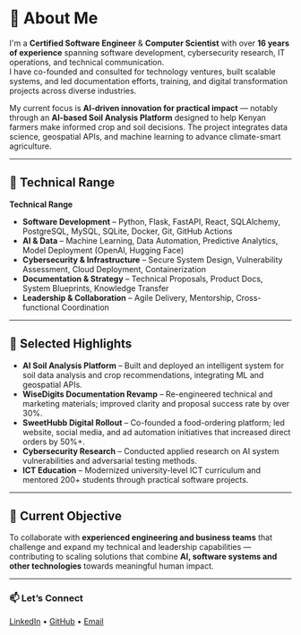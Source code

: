 # 👋 About Me

I'm a **Certified Software Engineer** & **Computer Scientist** with over **16 years of experience** spanning software development, cybersecurity research, IT operations, and technical communication.  
I have co-founded and consulted for technology ventures, built scalable systems, and led documentation efforts, training, and digital transformation projects across diverse industries.

My current focus is **AI-driven innovation for practical impact** — notably through an **AI-based Soil Analysis Platform** designed to help Kenyan farmers make informed crop and soil decisions. The project integrates data science, geospatial APIs, and machine learning to advance climate-smart agriculture.

---

## 🧠 Technical Range

**Technical Range**
- **Software Development** – Python, Flask, FastAPI, React, SQLAlchemy, PostgreSQL, MySQL, SQLite, Docker, Git, GitHub Actions  
- **AI & Data** – Machine Learning, Data Automation, Predictive Analytics, Model Deployment (OpenAI, Hugging Face)  
- **Cybersecurity & Infrastructure** – Secure System Design, Vulnerability Assessment, Cloud Deployment, Containerization  
- **Documentation & Strategy** – Technical Proposals, Product Docs, System Blueprints, Knowledge Transfer  
- **Leadership & Collaboration** – Agile Delivery, Mentorship, Cross-functional Coordination

---

## 🚀 Selected Highlights

- **AI Soil Analysis Platform** – Built and deployed an intelligent system for soil data analysis and crop recommendations, integrating ML and geospatial APIs.  
- **WiseDigits Documentation Revamp** – Re-engineered technical and marketing materials; improved clarity and proposal success rate by over 30%.  
- **SweetHubb Digital Rollout** – Co-founded a food-ordering platform; led website, social media, and ad automation initiatives that increased direct orders by 50%+.  
- **Cybersecurity Research** – Conducted applied research on AI system vulnerabilities and adversarial testing methods.  
- **ICT Education** – Modernized university-level ICT curriculum and mentored 200+ students through practical software projects.

---

## 🎯 Current Objective

To collaborate with **experienced engineering and business teams** that challenge and expand my technical and leadership capabilities — contributing to scaling solutions that combine **AI, software systems and other technologies** towards meaningful human impact.

---

### 📫 Let’s Connect
[LinkedIn](#) • [GitHub](#) • [Email](#)

